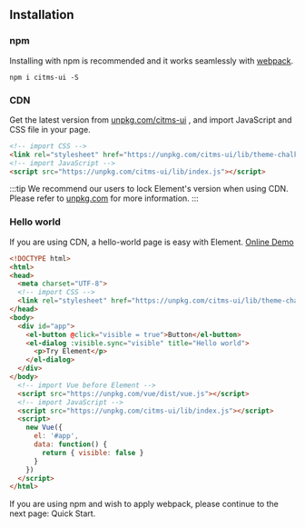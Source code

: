 ## Installation

### npm
Installing with npm is recommended and it works seamlessly with [webpack](https://webpack.js.org/).

```shell
npm i citms-ui -S
```

### CDN
Get the latest version from [unpkg.com/citms-ui](https://unpkg.com/citms-ui/) , and import JavaScript and CSS file in your page.

```html
<!-- import CSS -->
<link rel="stylesheet" href="https://unpkg.com/citms-ui/lib/theme-chalk/index.css">
<!-- import JavaScript -->
<script src="https://unpkg.com/citms-ui/lib/index.js"></script>
```

:::tip
We recommend our users to lock Element's version when using CDN. Please refer to [unpkg.com](https://unpkg.com) for more information.
:::

### Hello world
If you are using CDN, a hello-world page is easy with Element. [Online Demo](https://jsfiddle.net/hzfpyvg6/14/)

```html
<!DOCTYPE html>
<html>
<head>
  <meta charset="UTF-8">
  <!-- import CSS -->
  <link rel="stylesheet" href="https://unpkg.com/citms-ui/lib/theme-chalk/index.css">
</head>
<body>
  <div id="app">
    <el-button @click="visible = true">Button</el-button>
    <el-dialog :visible.sync="visible" title="Hello world">
      <p>Try Element</p>
    </el-dialog>
  </div>
</body>
  <!-- import Vue before Element -->
  <script src="https://unpkg.com/vue/dist/vue.js"></script>
  <!-- import JavaScript -->
  <script src="https://unpkg.com/citms-ui/lib/index.js"></script>
  <script>
    new Vue({
      el: '#app',
      data: function() {
        return { visible: false }
      }
    })
  </script>
</html>
```
If you are using npm and wish to apply webpack, please continue to the next page: Quick Start.

